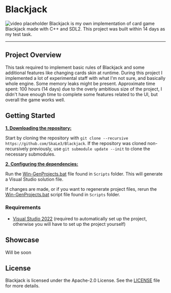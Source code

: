 # Blackjack
![video placeholder]()
Blackjack is my own implementation of card game Blackjack made with C++ and SDL2. This project was built within 14 days as my test task.
***

## Project Overview
This task required to implement basic rules of Blackjack and some additional features like changing cards skin at runtime.  During this project I implemented a lot of experimental staff with what I'm not sure, and basically whole engine. Some memory leaks might be present. Approximate time spent: 100 hours (14 days)
due to the overly ambitious size of the project, I didn't have enough time to complete some features related to the UI, but overall the game works well.

## Getting Started
<ins>**1. Downloading the repository:**</ins>

Start by cloning the repository with `git clone --recursive https://github.com/SkaLe3/Blackjack`.
If the repository was cloned non-recursively previously, use `git submodule update --init` to clone the necessary submodules.

<ins>**2. Configuring the dependencies:**</ins>

Run the [Win-GenProjects.bat](httpps://github.com/SkaLe3/Blackjack/blob/master/Scripts/Win-GenProjects.bat) file found in `Scripts` folder.
This will generate a Visual Studio solution file.

If changes are made, or if you want to regenerate project files, rerun the [Win-GenProjects.bat](httpps://github.com/SkaLe3/Blackjack/blob/master/Scripts/Win-GenProjects.bat) script file found in `Scripts` folder.

### Requirements
- [Visual Studio 2022](https://visualstudio.com) (required to automatically set up the project, otherwise you will have to set up the project yourself)


## Showcase
Will be soon

## License
Blackjack is licensed under the Apache-2.0 License. See the [LICENSE](https://github.com/SkaLe3/Blackjack/blob/main/LICENSE) file for more details.
